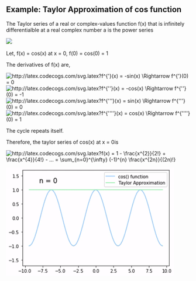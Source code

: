 ## Example: Taylor Approximation of cos function

The Taylor series of a real or complex-values function f(x) that is infinitely differentialble at a real complex number a is the power series

<img src="http://latex.codecogs.com/svg.latex?f(a)&space;&plus;&space;\frac{f^{'}}{1!}(x-a)&space;&plus;&space;\frac{f^{''}}{2!}(x-a)^{2}&space;&plus;&space;\frac{f^{'''}}{3!}(x-a)^{3}&space;&plus;&space;..." />

Let, f(x) = cos(x) at x = 0, f(0) = cos(0) = 1

The derivatives of f(x) are,

<img src="http://latex.codecogs.com/svg.latex?f^{'}(x)&space;=&space;-sin(x)&space;\Rightarrow&space;f(0)&space;=&space;0" title="http://latex.codecogs.com/svg.latex?f^{'}(x) = -sin(x) \Rightarrow f^{'}(0) = 0" />

<img src="http://latex.codecogs.com/svg.latex?f^{''}(x)&space;=&space;-cos(x)&space;\Rightarrow&space;f(0)&space;=&space;-1" title="http://latex.codecogs.com/svg.latex?f^{''}(x) = -cos(x) \Rightarrow f^{''}(0) = -1" />

<img src="http://latex.codecogs.com/svg.latex?f^{'''}(x)&space;=&space;sin(x)&space;\Rightarrow&space;f(0)&space;=&space;0" title="http://latex.codecogs.com/svg.latex?f^{'''}(x) = sin(x) \Rightarrow f^{'''}(0) = 0" />

<img src="http://latex.codecogs.com/svg.latex?f^{''''}(x)&space;=&space;cos(x)&space;\Rightarrow&space;f(0)&space;=&space;1" title="http://latex.codecogs.com/svg.latex?f^{''''}(x) = cos(x) \Rightarrow f^{''''}(0) = 1" />

The cycle repeats itself.

Therefore, the taylor series of cos(x) at x = 0is

<img src="http://latex.codecogs.com/svg.latex?f(x)&space;=&space;1&space;-&space;\frac{x^{2}}{2!}&space;&plus;&space;\frac{x^{4}}{4!}&space;-&space;...&space;=&space;\sum_{n=0}^{\infty}&space;(-1)^{n}&space;\frac{x^{2n}}{(2n)!}" title="http://latex.codecogs.com/svg.latex?f(x) = 1 - \frac{x^{2}}{2!} + \frac{x^{4}}{4!} - ... = \sum_{n=0}^{\infty} (-1)^{n} \frac{x^{2n}}{(2n)!}" />


![](results/cos_result.gif)

